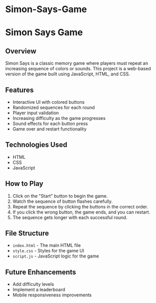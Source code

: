# Simon-Says-Game

# Simon Says Game

## Overview
Simon Says is a classic memory game where players must repeat an increasing sequence of colors or sounds. This project is a web-based version of the game built using JavaScript, HTML, and CSS.

## Features
- Interactive UI with colored buttons
- Randomized sequences for each round
- Player input validation
- Increasing difficulty as the game progresses
- Sound effects for each button press
- Game over and restart functionality

## Technologies Used
- HTML
- CSS
- JavaScript

## How to Play
1. Click on the "Start" button to begin the game.
2. Watch the sequence of button flashes carefully.
3. Repeat the sequence by clicking the buttons in the correct order.
4. If you click the wrong button, the game ends, and you can restart.
5. The sequence gets longer with each successful round.

## File Structure
- `index.html` - The main HTML file
- `style.css` - Styles for the game UI
- `script.js` - JavaScript logic for the game

## Future Enhancements
- Add difficulty levels
- Implement a leaderboard
- Mobile responsiveness improvements


